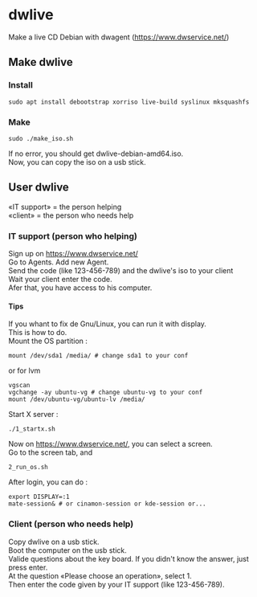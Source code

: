 # dwlive
Make a live CD Debian with dwagent (https://www.dwservice.net/)

## Make dwlive

### Install
```
sudo apt install debootstrap xorriso live-build syslinux mksquashfs
```
### Make
```
sudo ./make_iso.sh
```
If no error, you should get dwlive-debian-amd64.iso.  
Now, you can copy the iso on a usb stick.  

## User dwlive

«IT support» = the person helping  
«client» = the person who needs help  

### IT support (person who helping)
Sign up on https://www.dwservice.net/  
Go to Agents. Add new Agent.  
Send the code (like 123-456-789) and the dwlive's iso to your client  
Wait your client enter the code.  
Afer that, you have access to his computer.

#### Tips
If you whant to fix de Gnu/Linux, you can run it with display.  
This is how to do.  
Mount the OS partition :  
```
mount /dev/sda1 /media/ # change sda1 to your conf
```
or for lvm  
```
vgscan
vgchange -ay ubuntu-vg # change ubuntu-vg to your conf
mount /dev/ubuntu-vg/ubuntu-lv /media/
```
Start X server :  
```
./1_startx.sh
```
Now on https://www.dwservice.net/, you can select a screen.  
Go to the screen tab, and  
```
2_run_os.sh
```
After login, you can do :  
```
export DISPLAY=:1
mate-session& # or cinamon-session or kde-session or...
```

### Client (person who needs help)
Copy dwlive on a usb stick.  
Boot the computer on the usb stick.  
Valide questions about the key board. If you didn't know the answer, just press enter.  
At the question «Please choose an operation», select 1.  
Then enter the code given by your IT support (like 123-456-789).  
